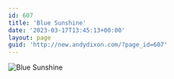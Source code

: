 ```yaml
---
id: 607
title: 'Blue Sunshine'
date: '2023-03-17T13:45:13+00:00'
layout: page
guid: 'http://new.andydixon.com/?page_id=607'
---
```


![Blue Sunshine](https://i0.wp.com/assets.g8x2.ldn.idrivee2-23.com/posters/Blue%20Sunshine%2001.jpg?w=1200&ssl=1 "Blue Sunshine")